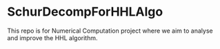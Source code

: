 # SchurDecompForHHLAlgo
This repo is for Numerical Computation project where we aim to analyse and improve the HHL algorithm. 
